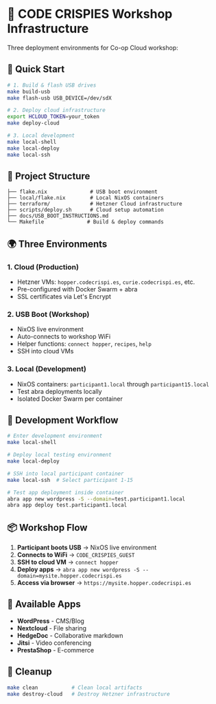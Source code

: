 # 🍪 CODE CRISPIES Workshop Infrastructure

Three deployment environments for Co-op Cloud workshop:

## 🚀 Quick Start

```bash
# 1. Build & flash USB drives
make build-usb
make flash-usb USB_DEVICE=/dev/sdX

# 2. Deploy cloud infrastructure  
export HCLOUD_TOKEN=your_token
make deploy-cloud

# 3. Local development
make local-shell
make local-deploy
make local-ssh
```

## 📁 Project Structure

```
├── flake.nix              # USB boot environment
├── local/flake.nix        # Local NixOS containers
├── terraform/             # Hetzner Cloud infrastructure
├── scripts/deploy.sh      # Cloud setup automation
├── docs/USB_BOOT_INSTRUCTIONS.md
└── Makefile              # Build & deploy commands
```

## 🌍 Three Environments

### 1. Cloud (Production)
- Hetzner VMs: `hopper.codecrispi.es`, `curie.codecrispi.es`, etc.
- Pre-configured with Docker Swarm + abra
- SSL certificates via Let's Encrypt

### 2. USB Boot (Workshop)
- NixOS live environment 
- Auto-connects to workshop WiFi
- Helper functions: `connect hopper`, `recipes`, `help`
- SSH into cloud VMs

### 3. Local (Development)
- NixOS containers: `participant1.local` through `participant15.local`
- Test abra deployments locally
- Isolated Docker Swarm per container

## 🔧 Development Workflow

```bash
# Enter development environment
make local-shell

# Deploy local testing environment
make local-deploy

# SSH into local participant container
make local-ssh  # Select participant 1-15

# Test app deployment inside container
abra app new wordpress -S --domain=test.participant1.local
abra app deploy test.participant1.local
```

## 📦 Workshop Flow

1. **Participant boots USB** → NixOS live environment
2. **Connects to WiFi** → `CODE_CRISPIES_GUEST` 
3. **SSH to cloud VM** → `connect hopper`
4. **Deploy apps** → `abra app new wordpress -S --domain=mysite.hopper.codecrispi.es`
5. **Access via browser** → `https://mysite.hopper.codecrispi.es`

## 🎯 Available Apps

- **WordPress** - CMS/Blog
- **Nextcloud** - File sharing
- **HedgeDoc** - Collaborative markdown
- **Jitsi** - Video conferencing
- **PrestaShop** - E-commerce

## 🧹 Cleanup

```bash
make clean           # Clean local artifacts
make destroy-cloud   # Destroy Hetzner infrastructure
```
